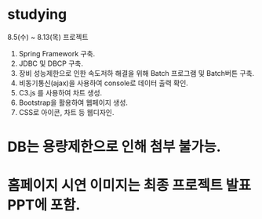 # studying

8.5(수) ~ 8.13(목) 프로젝트

1. Spring Framework 구축.
2. JDBC 및 DBCP 구축.
3. 장비 성능제한으로 인한 속도저하 해결을 위해 Batch 프로그램 및 Batch버튼 구축.
3. 비동기통신(ajax)을 사용하여 console로 데이터 출력 확인.
4. C3.js 를 사용하여 차트 생성.
5. Bootstrap을 활용하여 웹페이지 생성.
6. CSS로 아이콘, 차트 등 웹디자인.

# DB는 용량제한으로 인해 첨부 불가능.
# 홈페이지 시연 이미지는 최종 프로젝트 발표 PPT에 포함.
